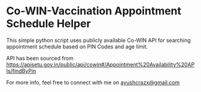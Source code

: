 # Co-WIN-Vaccination Appointment Schedule Helper


This simple python script uses publicly available Co-WIN API for searching appointment schedule based on PIN Codes and age limit. 

API has been sourced from https://apisetu.gov.in/public/api/cowin#/Appointment%20Availability%20APIs/findByPin

For more info, feel free to connect with me on ayushcrazx@gmail.com 
